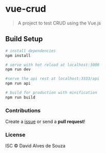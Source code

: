 # vue-crud

> A project to test CRUD using the Vue.js

## Build Setup

``` bash
# install dependencies
npm install

# serve with hot reload at localhost:3000
npm run dev

#serve the api rest at localhost:3333/api
npm run api

# build for production with minification
npm run build
```
### Contributions

Create a [issue](https://github.com/davidalves1/clima-app/issues/new) or send a **pull request**!

### License

ISC © David Alves de Souza